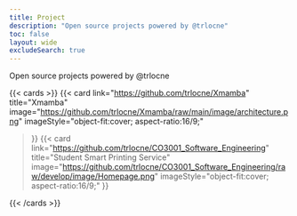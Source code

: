 ```yaml
---
title: Project
description: "Open source projects powered by @trlocne"
toc: false
layout: wide
excludeSearch: true
---
```


<div class="hx-mt-4"></div>

<p class="hx-mb-12 hx-text-center hx-text-lg hx-text-gray-500 dark:hx-text-gray-400">
Open source projects powered by @trlocne
</p>

{{< cards >}}
    {{< card
        link="https://github.com/trlocne/Xmamba"
        title="Xmamba"
        image="https://github.com/trlocne/Xmamba/raw/main/image/architecture.png"
        imageStyle="object-fit:cover; aspect-ratio:16/9;"
  >}}
  {{< card
        link="https://github.com/trlocne/CO3001_Software_Engineering"
        title="Student Smart Printing Service"
        image="https://github.com/trlocne/CO3001_Software_Engineering/raw/develop/image/Homepage.png"
        imageStyle="object-fit:cover; aspect-ratio:16/9;"
  >}}

{{< /cards >}}